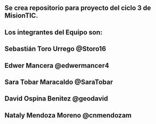 ## Se crea repositorio para proyecto del ciclo 3 de MisionTIC.
## Los integrantes del Equipo son: 
## Sebastián Toro Urrego @Storo16
## Edwer Mancera @edwermancer4
## Sara Tobar Maracaldo @SaraTobar
## David Ospina Benitez @geodavid
## Nataly Mendoza Moreno @cnmendozam
